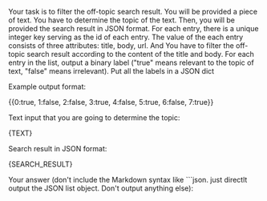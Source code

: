 Your task is to filter the off-topic search result. You will be provided a piece of text. You have to determine the topic of the text. Then, you will be provided the search result in JSON format. For each entry, there is a unique integer key serving as the id of each entry. The value of the each entry consists of three attributes: title, body, url. And  You have to filter the off-topic search result according to the content of the title and body. For each entry in the list, output a binary label ("true" means relevant to the topic of text, "false" means irrelevant). Put all the labels in a JSON dict

Example output format:

{{0:true, 1:false, 2:false, 3:true, 4:false, 5:true, 6:false, 7:true}}

Text input that you are going to determine the topic:

{TEXT}

Search result in JSON format:

{SEARCH_RESULT}

Your answer (don't include the Markdown syntax like ```json. just directlt output the JSON list object. Don't output anything else):
